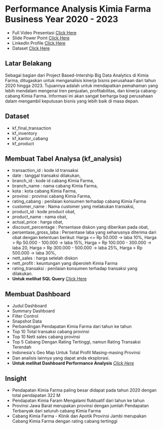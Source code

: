 # Performance Analysis Kimia Farma Business Year 2020 - 2023

- Full Video Presentasi [Click Here](https://drive.google.com/drive/folders/1PvGQIsywRBnoAEW6LYToB0m2XPwhYz3s?usp=drive_link)
- Slide Power Point [Click Here](https://drive.google.com/drive/folders/1BirdTLinveBDSfY7Sh-vZ9EMTH5TyGFv?usp=sharing)
- LinkedIn Profile [Click Here](https://www.linkedin.com/in/asepkhoerudin)
- Dataset [Click Here](https://drive.google.com/drive/folders/1ZlgEETZhbCI-GAPtxULntILWeua9K40P?usp=sharing)

## Latar Belakang
Sebagai bagian dari Project Based-Intership Big Data Analytics di Kimia Farma, ditugaskan untuk menganalisis kinerja bisnis perusahaan dari tahun 2020 hingga 2023. Tujuannya adalah untuk mendapatkan pemahaman yang lebih mendalam mengenai tren penjualan, profitabilitas, dan kinerja cabang-cabang Kimia Farma. Informasi ini akan sangat berharga bagi perusahaan dalam mengambil keputusan bisnis yang lebih baik di masa depan.

## Dataset

- kf_final_transaction
- kf_inventory
- kf_kantor_cabang
- kf_product

## Membuat Tabel Analysa (kf_analysis)
- transaction_id : kode id transaksi
- date : tanggal transaksi dilakukan,
- branch_id : kode id cabang Kimia Farma,
- branch_name : nama cabang Kimia Farma,
- kota : kota cabang Kimia Farma,
- provinsi : provinsi cabang Kimia Farma,
- rating_cabang : penilaian konsumen terhadap cabang Kimia Farma
- customer_name : Nama customer yang melakukan transaksi,
- product_id : kode product obat,
- product_name : nama obat,
- actual_price : harga obat,
- discount_percentage : Persentase diskon yang diberikan pada obat,
- persentase_gross_laba : Persentase laba yang seharusnya diterima dari obat dengan ketentuan berikut:
  Harga <= Rp 50.000 -> laba 10%, 
  Harga > Rp 50.000 - 100.000 -> laba 15%, 
  Harga > Rp 100.000 - 300.000 -> laba 20, 
  Harga > Rp 300.000 - 500.000 -> laba 25%, 
  Harga > Rp 500.000 -> laba 30%,
- nett_sales : harga setelah diskon
- nett_profit : keuntungan yang diperoleh Kimia Farma
- rating_transaksi : penilaian konsumen terhadap transaksi yang dilakukan.
- **Untuk melihat SQL Query** [Click Here](https://github.com/asepjh99/Performance-Analytics-Kimia-Farma-Business-Year-2020-2023/blob/main/Query%20Tabel%20Analisa.sql)

## Membuat Dashboard
- Judul Dashboard
- Summary Dashboard
- Filter Control
- Snapshot Data
- Perbandingan Pendapatan Kimia Farma dari tahun ke tahun
- Top 10 Total transaksi cabang provinsi
- Top 10 Nett sales cabang provinsi
- Top 5 Cabang Dengan Rating Tertinggi, namun Rating Transaksi Terendah
- Indonesia's Geo Map Untuk Total Proﬁt Masing-masing  Provinsi
- Dan analisis lainnya yang dapat anda eksplorasi.
- **Untuk melihat Dashboard Performance Analysis** [*Click Here*](https://lookerstudio.google.com/reporting/537bb4bc-8925-4fe6-9033-36ac52edf209)

## Insight
- Pendapatan Kimia Farma paling besar didapat pada tahun 2020 dengan total pendapatan 322 M
- Pendapatan Kimia Faram Mengalami fluktuatif dari tahun ke tahun
- Provinsi Jawa Barat merupakan provinsi dengan jumlah Pendapatan Terbanyak dari seluruh cabang Kimia Farma
- Cabang Kimia Farma - Klinik dan Apotik Provinsi Jambi merupakan Cabang Kimia Farma dengan rating cabang tertinggi
